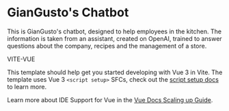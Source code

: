 # GianGusto's Chatbot

This is GianGusto's chatbot, designed to help employees in the kitchen. The information is taken from an assistant, created on OpenAI, trained to answer questions about the company, recipes and the management of a store.


VITE-VUE

This template should help get you started developing with Vue 3 in Vite. The template uses Vue 3 `<script setup>` SFCs, check out the [script setup docs](https://v3.vuejs.org/api/sfc-script-setup.html#sfc-script-setup) to learn more.

Learn more about IDE Support for Vue in the [Vue Docs Scaling up Guide](https://vuejs.org/guide/scaling-up/tooling.html#ide-support).

